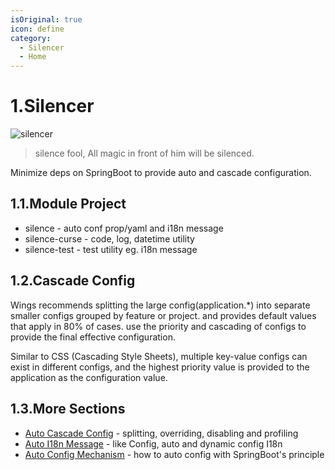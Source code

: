 ```yaml
---
isOriginal: true
icon: define
category:
  - Silencer
  - Home
---
```


# 1.Silencer

![silencer](/silencer_icon.png)

> silence fool, All magic in front of him will be silenced.

Minimize deps on SpringBoot to provide auto and cascade configuration.

## 1.1.Module Project

* silence - auto conf prop/yaml and i18n message
* silence-curse - code, log, datetime utility
* silence-test - test utility eg. i18n message

## 1.2.Cascade Config

Wings recommends splitting the large config(application.*) into separate smaller configs
grouped by feature or project. and provides default values that apply in 80% of cases.
use the priority and cascading of configs to provide the final effective configuration.

Similar to CSS (Cascading Style Sheets), multiple key-value configs can exist in different configs,
and the highest priority value is provided to the application as the configuration value.

## 1.3.More Sections

* [Auto Cascade Config](1a-wings-conf.md) - splitting, overriding, disabling and profiling
* [Auto I18n Message](1b-wings-i18n.md) - like Config, auto and dynamic config I18n
* [Auto Config Mechanism](1c-spring-auto.md) - how to auto config with SpringBoot's principle
